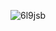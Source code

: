 
![6l9jsb](https://user-images.githubusercontent.com/101677850/176490772-828d5bd8-67e6-4bd8-8f11-2ea81b048510.gif)
